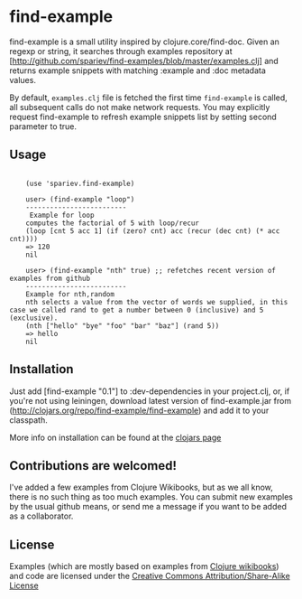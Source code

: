 # find-example

find-example is a small utility inspired by clojure.core/find-doc. Given an regexp or string, it searches through examples repository at [http://github.com/spariev/find-examples/blob/master/examples.clj] and returns example snippets with matching :example and :doc metadata values.


By default, <code>examples.clj</code> file is fetched the first time <code>find-example</code> is called, all subsequent calls do not make network requests. You may explicitly request find-example to refresh example snippets list by setting second parameter to true. 

## Usage
<pre><code>
	(use 'spariev.find-example)
        
	user> (find-example "loop")
	-------------------------
	 Example for loop
	computes the factorial of 5 with loop/recur
	(loop [cnt 5 acc 1] (if (zero? cnt) acc (recur (dec cnt) (* acc cnt))))
	=> 120
	nil
		
	user> (find-example "nth" true) ;; refetches recent version of examples from github
	-------------------------
	Example for nth,random
	nth selects a value from the vector of words we supplied, in this case we called rand to get a number between 0 (inclusive) and 5 (exclusive).
	(nth ["hello" "bye" "foo" "bar" "baz"] (rand 5))
	=> hello
	nil
</pre></code>


## Installation

Just add
     [find-example "0.1"]
to :dev-dependencies in your project.clj, or, if you're not using leiningen, download latest version of find-example.jar from (http://clojars.org/repo/find-example/find-example) and add it to your classpath.

More info on installation can be found at the [clojars page](http://clojars.org/find-example)

## Contributions are welcomed!

I've added a few examples from Clojure Wikibooks, but as we all know, there is no such thing as too much examples. 
You can submit new examples by the usual github means, or send me a message if you want to be added as a collaborator.


## License

Examples (which are mostly based on examples from [Clojure wikibooks](http://en.wikibooks.org/wiki/Clojure_Programming)) and code are licensed under the [Creative Commons Attribution/Share-Alike License](http://creativecommons.org/licenses/by-sa/3.0)
